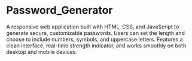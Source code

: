# Password_Generator
A responsive web application built with HTML, CSS, and JavaScript to generate secure, customizable passwords. Users can set the length and choose to include numbers, symbols, and uppercase letters. Features a clean interface, real-time strength indicator, and works smoothly on both desktop and mobile devices.
